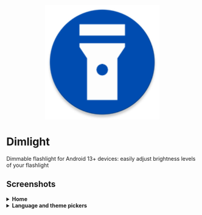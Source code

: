 <div align="center">
  <img src="./app/src/main/res/mipmap-xxxhdpi/ic_launcher_round.webp" alt="Dimlight logo" title="Dimlight logo" height="300" />
</div>

# Dimlight
Dimmable flashlight for Android 13+ devices: easily adjust brightness levels of your flashlight

## Screenshots
<details>
  <summary><strong>Home</strong></summary>
  <img src="./screenshots/home.png" alt="Home screen screenshot" title="Home" height="500" />
</details>

<details>
  <summary><strong>Language and theme pickers</strong></summary>
  <img src="./screenshots/language-picker.png" alt="Language picker screenshot" title="Language picker" height="500" />
  <img src="./screenshots/theme-picker.png" alt="Theme picker screenshot" title="Theme picker" height="500" />
</details>
